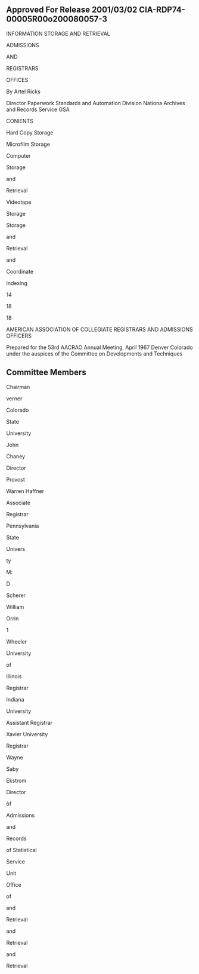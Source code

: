 ## Approved For Release 2001/03/02 CIA-RDP74-00005R00o200080057-3

INFORMATION STORAGE AND RETRIEVAL

ADMISSIONS

AND

REGISTRARS

OFFICES

By Artel Ricks

Director Paperwork Standards and Automation Division Nationa Archives and Records Service GSA

CONIENTS

Hard Copy Storage

Microfilm Storage

Computer

Storage

and

Retrieval

Videotape

Storage

Storage

and

Retrieval

and

Coordinate

Indexing

14

18

18

AMERICAN ASSOCIATION OF COLLEGIATE REGISTRARS AND ADMISSIONS OFFICERS

Prepared for the 53rd AACRAO Annual Meeting, April 1967 Denver Colorado under the auspices of the Committee on Developments and Techniques

## Committee Members

Chairman

verner

Colorado

State

University

John

Chaney

Director

Provost

Warren Haffner

Associate

Registrar

Pennsylvania

State

Univers

ty

M:

D

Scherer

William

Orrin

1

Wheeler

University

of

Illinois

Registrar

Indiana

University

Assistant Registrar

Xavier University

Registrar

Wayne

Saby

Ekstrom

Director

òf

Admissions

and

Records

of Statistical

Service

Unit

Office

of

and

Retrieval

and

Retrieval

and

Retrieval